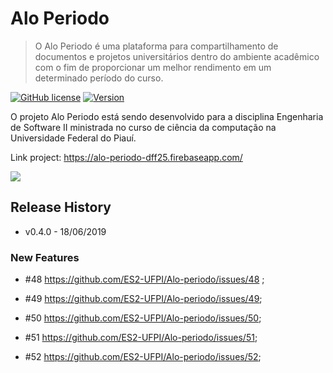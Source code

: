 # Alo Periodo
> O Alo Periodo é uma plataforma para compartilhamento de documentos e projetos universitários dentro do ambiente acadêmico com o fim de proporcionar um melhor rendimento em um determinado período do curso.

[![GitHub license](https://img.shields.io/badge/license-MIT-blue.svg)]()
[![Version](https://img.shields.io/badge/Version-4.0-blue.svg)]()

O projeto Alo Periodo está sendo desenvolvido para a disciplina Engenharia de Software II ministrada no curso de ciência da computação na Universidade Federal do Piauí.

Link project: https://alo-periodo-dff25.firebaseapp.com/

![](header.png)


## Release History

* v0.4.0 - 18/06/2019

### New Features

* #48 https://github.com/ES2-UFPI/Alo-periodo/issues/48 ;

* #49 https://github.com/ES2-UFPI/Alo-periodo/issues/49;

* #50 https://github.com/ES2-UFPI/Alo-periodo/issues/50;

* #51 https://github.com/ES2-UFPI/Alo-periodo/issues/51;

* #52 https://github.com/ES2-UFPI/Alo-periodo/issues/52;


<!-- Markdown link & img dfn's -->
[wiki]: https://github.com/ES2-UFPI/Alo-periodo/wiki
